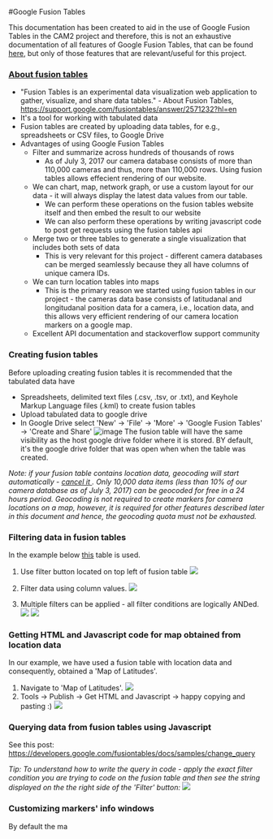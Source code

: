 #Google Fusion Tables

This documentation has been created to aid in the use of Google Fusion Tables in the CAM2 project and therefore, this is not an exhaustive documentation of all features of Google Fusion Tables, that can be found [here](https://developers.google.com/fusiontables/), but only of those features that are relevant/useful for this project.

### [About fusion tables](https://support.google.com/fusiontables/answer/2571232?hl=en)
 - "Fusion Tables is an experimental data visualization web application to gather, visualize, and share data tables." - About Fusion Tables, https://support.google.com/fusiontables/answer/2571232?hl=en
 - It's a tool for working with tabulated data
 - Fusion tables are created by uploading data tables, for e.g., spreadsheets or CSV files, to Google Drive
 - Advantages of using Google Fusion Tables
   * Filter and summarize across hundreds of thousands of rows
      * As of July 3, 2017 our camera database consists of more than 110,000 cameras and thus, more than 110,000 rows. Using fusion tables allows effecient rendering of our website.
   * We can chart, map, network graph, or use a custom layout for our data - it will always display the latest data values from our table. 
      * We can perform these operations on the fusion tables website itself and then embed the result to our website
      * We can also perform these operations by writing javascript code to post get requests using the fusion tables api
   * Merge two or three tables to generate a single visualization that includes both sets of data
      * This is very relevant for this project - different camera databases can be merged seamlessly because they all have columns of unique camera IDs.
   * We can turn location tables into maps
      * This is the primary reason we started using fusion tables in our project - the cameras data base consists of latitudanal and longitudanal position data for a camera, i.e., location data, and this allows very efficient rendering of our camera location markers on a google map.
   * Excellent API documentation and stackoverflow support community
 
### Creating fusion tables
Before uploading creating fusion tables it is recommended that the tabulated data have 
- Spreadsheets, delimited text files (.csv, .tsv, or .txt), and Keyhole Markup Language files (.kml) to create fusion tables
- Upload tabulated data to google drive
- In Google Drive select 'New' -> 'File' -> 'More' -> 'Google Fusion Tables' -> 'Create and Share'
![image](https://github.com/PurdueCAM2Project/CAM2WebUI/blob/adddocumentation_fusiontables/docs/static/images_for_docs/create%20new%20fusion%20table%20.png)
The fusion table will have the same visibility as the host google drive folder where it is stored. BY default, it's the google drive folder that was open when when the table was created.

<i> Note: if your fusion table contains location data, geocoding will start automatically - <u> cancel it </u>. Only 10,000 data items (less than 10% of our camera database as of July 3, 2017) can be geocoded for free in a 24 hours period. Geocoding is not required to create markers for camera locations on a map, however, it is required for other features described later in this document and hence, the geocoding quota must not be exhausted. </i>

### Filtering data in fusion tables
In the example below [this](https://fusiontables.google.com/DataSource?docid=1XszW34wSZP2dW4tfBJxX_Tnvmvvqnumd31WMIlxg#rows:id=1) table is used.

1. Use filter button located on top left of fusion table
![](https://github.com/PurdueCAM2Project/CAM2WebUI/blob/adddocumentation_fusiontables/docs/static/images_for_docs/filter%20button.png)

2. Filter data using column values.
![](https://github.com/PurdueCAM2Project/CAM2WebUI/blob/adddocumentation_fusiontables/docs/static/images_for_docs/filter%20by%20columns.png)

3. Multiple filters can be applied - all filter conditions are logically ANDed.
![](https://github.com/PurdueCAM2Project/CAM2WebUI/blob/adddocumentation_fusiontables/docs/static/images_for_docs/can%20apply%20multiple%20filters.png)
![](https://github.com/PurdueCAM2Project/CAM2WebUI/blob/adddocumentation_fusiontables/docs/static/images_for_docs/filter%20conditions%20are%20logically%20ANDed.png)

### Getting HTML and Javascript code for map obtained from location data
In our example, we have used a fusion table with location data and consequently, obtained a 'Map of Latitudes'.

1. Navigate to 'Map of Latitudes'.
![](https://github.com/PurdueCAM2Project/CAM2WebUI/blob/adddocumentation_fusiontables/docs/static/images_for_docs/Map%20of%20Latitudes%20Page.png)
2. Tools -> Publish -> Get HTML and Javascript -> happy copying and pasting :)
![](https://github.com/PurdueCAM2Project/CAM2WebUI/blob/adddocumentation_fusiontables/docs/static/images_for_docs/Getting%20html%20and%20javascript%20code%20using%20Publish%20tool.png)

### Querying data from fusion tables using Javascript
See this post: https://developers.google.com/fusiontables/docs/samples/change_query

<i> Tip: To understand how to write the query in code - apply the exact filter condition you are trying to code on the fusion table and then see the string displayed on the the right side of the 'Filter' button: </i>
 ![](https://github.com/PurdueCAM2Project/CAM2WebUI/blob/adddocumentation_fusiontables/docs/static/images_for_docs/filter%20conditions%20are%20logically%20ANDed.png)

### Customizing markers' info windows

By default the ma
